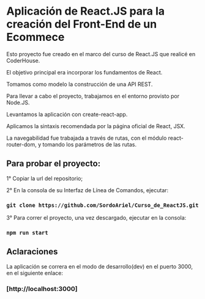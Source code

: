# Aplicación de React.JS para la creación del Front-End de un Ecommece

Esto proyecto fue creado en el marco del curso de React.JS que realicé en CoderHouse.

El objetivo principal era incorporar los fundamentos de React.

Tomamos como modelo la construcción de una API REST.

Para llevar a cabo el proyecto, trabajamos en el entorno provisto por Node.JS.

Levantamos la aplicación con create-react-app.

Aplicamos la sintaxis recomendada por la página oficial de React, JSX.

La navegabilidad fue trabajada a través de rutas, con el módulo react-router-dom, y tomando los parámetros de las rutas.

## Para probar el proyecto: 

1° Copiar la url del repositorio;

2° En la consola de su Interfaz de Línea de Comandos, ejecutar:

### `git clone https://github.com/SordoAriel/Curso_de_ReactJS.git`

3° Para correr el proyecto, una vez descargado, ejecutar en la consola:

### `npm run start`

## Aclaraciones

La aplicación se correra en el modo de desarrollo(dev) en el puerto 3000, en el siguiente enlace:

### [http://localhost:3000]
